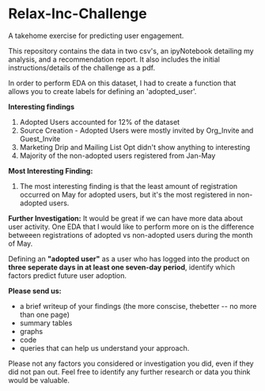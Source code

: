 # Relax-Inc-Challenge
A takehome exercise for predicting user engagement.

This repository contains the data in two csv's, an ipyNotebook detailing my analysis, and a recommendation report. It also includes the initial instructions/details of the challenge as a pdf.


In order to perform EDA on this dataset, I had to create a function that allows you to create labels for defining an 'adopted_user'.

**Interesting findings**
1. Adopted Users accounted for 12% of the dataset
2. Source Creation - Adopted Users were mostly invited by Org_Invite and Guest_Invite
3. Marketing Drip and Mailing List Opt didn't show anything to interesting
4. Majority of the non-adopted users registered from Jan-May

**Most Interesting Finding:**
1. The most interesting finding is that the least amount of registration occurred on May for adopted users, but it's the most registered in non-adopted users.

**Further Investigation:** It would be great if we can have more data about user activity. One EDA that I would like to perform more on is the difference betweeen registrations of adopted vs non-adopted users during the month of May.

Defining an **"adopted user"** as a user who has logged into the product on **three seperate days in at least one seven-day period**, identify which factors predict future user adoption.

**Please send us:**
- a brief writeup of your findings (the more conscise, thebetter -- no more than one page)
- summary tables
- graphs
- code
- queries that can help us understand your approach. 

Please not any factors you considered or investigation you did, even if they did not pan out. Feel free to identify any further research or data you think would be valuable. 

